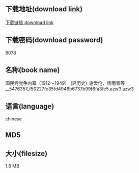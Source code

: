 ## 下载地址(download link)
[下载链接 download link](https://tutu365.netlify.app/?s=%E5%9B%BD%E6%B0%91%E5%85%9A%E5%85%9A%E4%BA%89%E5%86%85%E5%B9%95%EF%BC%881912%EF%BD%9E1949%EF%BC%89+%28%E8%BD%BB%E5%8E%86%E5%8F%B2%29_%E8%B0%A2%E7%88%B1%E4%BC%A6%E3%80%81%E6%9D%A8%E9%9B%A8%E9%9D%92%E7%AD%89__5476357_f50227fe35fd4946b6737b99f6fa3fe5.azw3)

## 下载密码(download password)
8078

## 名称(book name)
国民党党争内幕（1912～1949） (轻历史)_谢爱伦、杨雨青等__5476357_f50227fe35fd4946b6737b99f6fa3fe5.azw3.azw3

## 语言(language)
chinese

## MD5


## 大小(filesize)
1.8 MB
